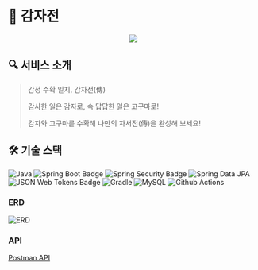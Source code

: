 # 🥔 감자전

<div align="center">
  <img src="https://github.com/gamjajeon15/gamjajeon-server/assets/44048622/954674ae-fe91-43e8-aaa9-18e1cbca3e06" />
</div>

## 🔍 서비스 소개

> 감정 수확 일지, 감자전(傳) 
> 
> 감사한 일은 감자로, 속 답답한 일은 고구마로!
> 
> 감자와 고구마를 수확해 나만의 자서전(傳)을 완성해 보세요!

## 🛠️ 기술 스택

![Java](https://img.shields.io/badge/Java-FC4C02?style=flat-square&logo=java&logoColor=white&style=flat)
![Spring Boot Badge](https://img.shields.io/badge/Spring%20Boot-6DB33F?logo=springboot&logoColor=fff&style=flat)
![Spring Security Badge](https://img.shields.io/badge/Spring%20Security-6DB33F?logo=springsecurity&logoColor=fff&style=flat)
![Spring Data JPA](https://img.shields.io/badge/Spring%20Data%20JPA-0078D4?style=flat-square&logo=Spring%20Data%20JPA&logoColor=white&style=flat)
![JSON Web Tokens Badge](https://img.shields.io/badge/JSON%20Web%20Tokens-000?logo=jsonwebtokens&logoColor=fff&style=flat)
![Gradle](https://img.shields.io/badge/gradle-02303A?logo=gradle&logoWidth=25)
![MySQL](https://img.shields.io/badge/MySQL-2AB1AC?style=flat&logo=MySQL&logoColor=white)
![Github Actions](https://img.shields.io/badge/Github%20Actions-2AB1AC?style=flat-square&logo=github&logoColor=black&style=flat)

### ERD

![ERD](https://github.com/gamjajeon15/gamjajeon-server/assets/44048622/7e3bef10-a1ce-496a-91a4-3110498d405d)

### API
[Postman API](https://documenter.getpostman.com/view/7393945/2s93m7X2cK)